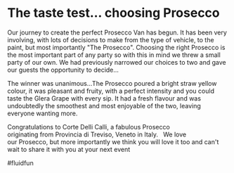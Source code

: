 # The taste test... choosing Prosecco

Our journey to create the perfect Prosecco Van has begun. It has been very involving, with lots of decisions to make from the type of vehicle, to the paint, but most importantly "The Prosecco". Choosing the right Prosecco is the most important part of any party so with this in mind we threw a small party of our own. We had previously narrowed our choices to two and gave our guests the opportunity to decide...

<!-- IMAGE -->

The winner was unanimous...The Prosecco poured a bright straw yellow colour, it was pleasant and fruity, with a perfect intensity and you could taste the Glera Grape with every sip. It had a fresh flavour and was undoubtedly the smoothest and most enjoyable of the two, leaving everyone wanting more.

Congratulations to Corte Delli Calli, a fabulous Prosecco originating from Provincia di Treviso, Veneto in Italy.
 
We love our Prosecco, but more importantly we think you will love it too and can't wait to share it with you at your next event

#fluidfun
